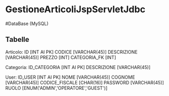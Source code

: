 # GestioneArticoliJspServletJdbc

#DataBase (MySQL)
## Tabelle

Articolo:
ID [INT AI PK]
CODICE [VARCHAR(45)]
DESCRIZIONE [VARCHAR(45)]
PREZZO [INT]
CATEGORIA_FK [INT]

Categoria:
ID_CATEGORIA [INT AI PK]
DESCRIZIONE [VARCHAR(45)]

User:
ID_USER [INT AI PK]
NOME [VARCHAR(45)]
COGNOME [VARCHAR(45)]
CODICE_FISCALE [CHAR(16)]
PASSWORD [VARCHAR(45)]
RUOLO [ENUM('ADMIN','OPERATORE','GUEST')]